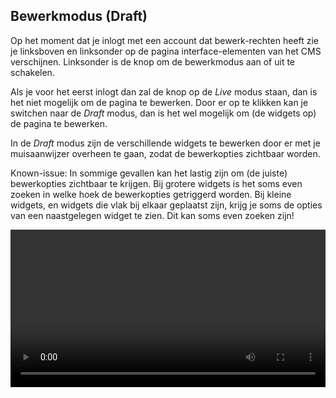 ## Bewerkmodus (Draft)

Op het moment dat je inlogt met een account dat bewerk-rechten heeft zie je linksboven en linksonder op de pagina interface-elementen van het CMS verschijnen. Linksonder is de knop om de bewerkmodus aan of uit te schakelen.

Als je voor het eerst inlogt dan zal de knop op de _Live_ modus staan, dan is het niet mogelijk om de pagina te bewerken. Door er op te klikken kan je switchen naar de _Draft_ modus, dan is het wel mogelijk om (de widgets op) de pagina te bewerken.

In de _Draft_ modus zijn de verschillende widgets te bewerken door er met je muisaanwijzer overheen te gaan, zodat de bewerkopties zichtbaar worden.

Known-issue: In sommige gevallen kan het lastig zijn om (de juiste) bewerkopties zichtbaar te krijgen. Bij grotere widgets is het soms even zoeken in welke hoek de bewerkopties getriggerd worden. Bij kleine widgets, en widgets die vlak bij elkaar geplaatst zijn, krijg je soms de opties van een naastgelegen widget te zien. Dit kan soms even zoeken zijn!

<video autoplay loop width="100%">

    <source src="/video/live-draft.mp4" type="video/mp4">

    Sorry, your browser doesn't support embedded videos.

</video>
